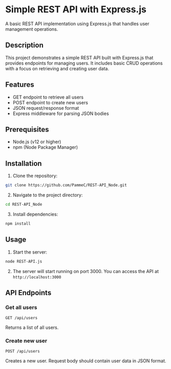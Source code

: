 # Simple REST API with Express.js

A basic REST API implementation using Express.js that handles user management operations.

## Description

This project demonstrates a simple REST API built with Express.js that provides endpoints for managing users. It includes basic CRUD operations with a focus on retrieving and creating user data.

## Features

- GET endpoint to retrieve all users
- POST endpoint to create new users
- JSON request/response format
- Express middleware for parsing JSON bodies

## Prerequisites

- Node.js (v12 or higher)
- npm (Node Package Manager)

## Installation

1. Clone the repository:
```bash
git clone https://github.com/PammeC/REST-API_Node.git
```

2. Navigate to the project directory:
```bash
cd REST-API_Node
```

3. Install dependencies:
```bash
npm install
```

## Usage

1. Start the server:
```bash
node REST-API.js
```

2. The server will start running on port 3000. You can access the API at `http://localhost:3000`

## API Endpoints

### Get all users
```
GET /api/users
```
Returns a list of all users.

### Create new user
```
POST /api/users
```
Creates a new user. Request body should contain user data in JSON format.

